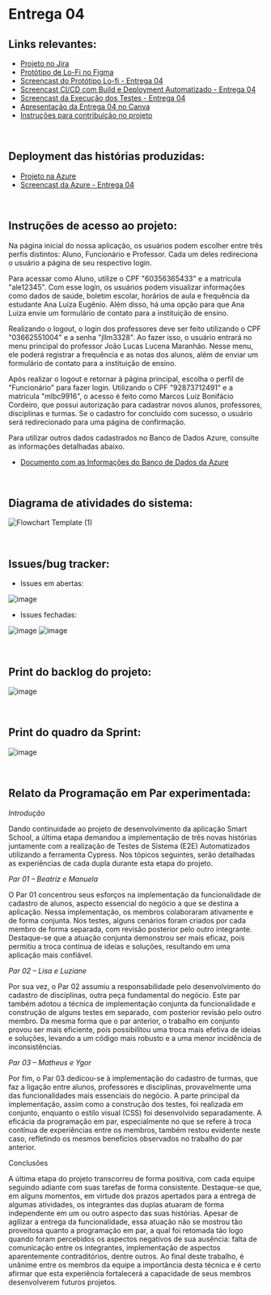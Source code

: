 # Entrega 04

## Links relevantes:
<ul>
  <li>
    <a  href="https://smartschl.atlassian.net/jira/software/projects/SSC/boards/1"
      >Projeto no Jira</a>
  </li>
    <li>
    <a  href="https://www.figma.com/file/OodUDTbRUE7cAgmlOUiEr9/SmartSchool?type=design&node-id=0-1&mode=design&t=V3uiesp8LFjSo9ET-0"
      >Protótipo de Lo-Fi no Figma</a>
  </li>
  <li>
    <a  href="https://www.youtube.com/watch?v=c7KJYMsQ75s&feature=youtu.be"
      >Screencast do Protótipo Lo-fi - Entrega 04</a>
  </li>
  <li>
    <a  href="https://www.youtube.com/watch?v=mSL1M9w5k4k"
      >Screencast CI/CD com Build e Deployment Automatizado - Entrega 04</a>
  </li>
  <li>
    <a  href="https://www.youtube.com/watch?v=6hpqK0LBPxM"
      >Screencast da Execução dos Testes - Entrega 04</a>
  </li>
   <li>
    <a  href="https://www.canva.com/design/DAGGk8p_AkY/pkSjzKth6wqIWvz8L3Y-jQ/view?utm_content=DAGGk8p_AkY&utm_campaign=designshare&utm_medium=link&utm_source=editor"
      >Apresentação da Entrega 04 no Canva</a>
  </li>
    <li>
    <a  href="https://github.com/Manuelaamorim/SmartSchool/blob/main/contributing.md)"
      >Instruções para contribuição no projeto</a>
  </li>
</ul>
<br/>

## Deployment das histórias produzidas:
<ul>
  <li>
    <a  href="https://fdssmartschool.azurewebsites.net/"
      >Projeto na Azure</a>
  </li>
  <li>
    <a  href="https://www.youtube.com/watch?v=EbdvpUNE0RE"
      >Screencast da Azure - Entrega 04</a>
  </li>
</ul>
<br/>

## Instruções de acesso ao projeto:

Na página inicial do nossa aplicação, os usuários podem escolher entre três perfis distintos: Aluno, Funcionário e Professor. Cada um deles redireciona o usuário a página de seu respectivo login.

Para acessar como Aluno, utilize o CPF "60356365433" e a matrícula "ale12345". Com esse login, os usuários podem visualizar informações como dados de saúde, boletim escolar, horários de aula e frequência da estudante Ana Luiza Eugênio. Além disso, há uma opção para que Ana Luiza envie um formulário de contato para a instituição de ensino.

Realizando o logout, o login dos professores deve ser feito utilizando o CPF "03662551004" e a senha "jllm3328". Ao fazer isso, o usuário entrará no menu principal do professor João Lucas Lucena Maranhão. Nesse menu, ele poderá registrar a frequência e as notas dos alunos, além de enviar um formulário de contato para a instituição de ensino.

Após realizar o logout e retornar à página principal, escolha o perfil de "Funcionário" para fazer login. Utilizando o CPF "92873712491" e a matrícula "mlbc9916", o acesso é feito como Marcos Luiz Bonifácio Cordeiro, que possui autorização para cadastrar novos alunos, professores, disciplinas e turmas. Se o cadastro for concluído com sucesso, o usuário será redirecionado para uma página de confirmação.

Para utilizar outros dados cadastrados no Banco de Dados Azure, consulte as informações detalhadas abaixo.

<ul>
  <li>
    <a  href="https://docs.google.com/document/d/1zgVShyUxGV-HEYkiDcIPZz-uAUELK1W01pC6oIA0J6Q/edit"
      >Documento com as Informações do Banco de Dados da Azure</a>
  </li>
</ul>
<br/>

## Diagrama de atividades do sistema:

![Flowchart Template (1)](https://github.com/Manuelaamorim/SmartSchool/assets/142773064/a13124bd-1d96-408d-9cfb-14890b498f8f)


<br/>

## Issues/bug tracker:
  
  - Issues em abertas:

  ![image](https://github.com/Manuelaamorim/SmartSchool/assets/142773064/94eac44d-62f5-41d4-954e-84f6960532f3)
       
  - Issues fechadas:

![image](https://github.com/Manuelaamorim/SmartSchool/assets/142773064/607af412-bd11-442a-a1ea-8106c2cb9a03)
![image](https://github.com/Manuelaamorim/SmartSchool/assets/142773064/78ac8918-ef9f-49ae-a5bb-d5e183dad963)

<br/>

 ## Print do backlog do projeto:
  
![image](https://github.com/Manuelaamorim/SmartSchool/assets/142773064/32adf2b2-9a9c-4bb2-a071-220d6c496999)


<br/>  
 
## Print do quadro da Sprint:

![image](https://github.com/Manuelaamorim/SmartSchool/assets/142419881/e54eb93f-380d-450d-a74a-64fb182d9226)


<br/>

## Relato da Programação em Par experimentada:


*Introdução*

Dando continuidade ao projeto de desenvolvimento da aplicação Smart School, a última etapa demandou a implementação de três novas histórias juntamente com a realização de Testes de Sistema (E2E) Automatizados utilizando a ferramenta Cypress. Nos tópicos seguintes, serão detalhadas as experiências de cada dupla durante esta etapa do projeto.

*Par 01 – Beatriz e Manuela*

O Par 01 concentrou seus esforços na implementação da funcionalidade de cadastro de alunos, aspecto essencial do negócio a que se destina a aplicação. Nessa implementação, os membros colaboraram ativamente e de forma conjunta. Nos testes, alguns cenários foram criados por cada membro de forma separada, com revisão posterior pelo outro integrante. Destaque-se que a atuação conjunta demonstrou ser mais eficaz, pois permitiu a troca contínua de ideias e soluções, resultando em uma aplicação mais confiável.

*Par 02 – Lisa e Luziane*

Por sua vez, o Par 02 assumiu a responsabilidade pelo desenvolvimento do cadastro de disciplinas, outra peça fundamental do negócio. Este par também adotou a técnica de implementação conjunta da funcionalidade e construção de alguns testes em separado, com posterior revisão pelo outro membro. Da mesma forma que o par anterior, o trabalho em conjunto provou ser mais eficiente, pois possibilitou uma troca mais efetiva de ideias e soluções, levando a um código mais robusto e a uma menor incidência de inconsistências.

*Par 03 – Matheus e Ygor*

Por fim, o Par 03 dedicou-se à implementação do cadastro de turmas, que faz a ligação entre alunos, professores e disciplinas, provavelmente uma das funcionalidades mais essenciais do negócio. A parte principal da implementação, assim como a construção dos testes, foi realizada em conjunto, enquanto o estilo visual (CSS) foi desenvolvido separadamente. A eficácia da programação em par, especialmente no que se refere à troca contínua de experiências entre os membros, também restou evidente neste caso, refletindo os mesmos benefícios observados no trabalho do par anterior.

Conclusões

A última etapa do projeto transcorreu de forma positiva, com cada equipe seguindo adiante com suas tarefas de forma consistente. Destaque-se que, em alguns momentos, em virtude dos prazos apertados para a entrega de algumas atividades, os integrantes das duplas atuaram de forma independente em um ou outro aspecto das suas histórias. Apesar de agilizar a entrega da funcionalidade, essa atuação não se mostrou tão proveitosa quanto a programação em par, a qual foi retomada tão logo quando foram percebidos os aspectos negativos de sua ausência: falta de comunicação entre os integrantes, implementação de aspectos aparentemente contraditórios, dentre outros. Ao final deste trabalho, é unânime entre os membros da equipe a importância desta técnica e é certo afirmar que esta experiência fortalecerá a capacidade de seus membros desenvolverem futuros projetos.
